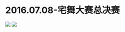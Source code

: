 # 2016.07.08-宅舞大赛总决赛
![](https://bilicoverimg.github.io/2016/2016.07.08-宅舞大赛总决赛.jpg)
![](https://bilicoverimg.github.io/2016/2016.07.08-宅舞大赛总决赛%28平板截图%29.jpg)
